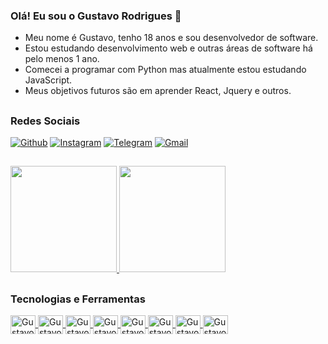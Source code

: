 ### Olá! Eu sou o Gustavo Rodrigues 👋
  
<ul>
  <li>Meu nome é Gustavo, tenho 18 anos e sou desenvolvedor de software.</li>
  <li>Estou estudando desenvolvimento web e outras áreas de software há pelo menos 1 ano.</li>
  <li>Comecei a programar com Python mas atualmente estou estudando JavaScript.</li>
  <li>Meus objetivos futuros são em aprender React, Jquery e outros.</li>
</ul>

##
### Redes Sociais
[![Github](https://img.shields.io/badge/GitHub-100000?style=for-the-badge&logo=github&logoColor=white)](https://github.com/GustavoRodrigue-s)
[![Instagram](https://img.shields.io/badge/Instagram-E4405F?style=for-the-badge&logo=instagram&logoColor=white)](https://www.instagram.com/gustavo.rodrigue_s/)
[![Telegram](https://img.shields.io/badge/Telegram-2CA5E0?style=for-the-badge&logo=telegram&logoColor=white)](https://t.me/GustavoRodriguesF)
[![Gmail](https://img.shields.io/badge/Gmail-D14836?style=for-the-badge&logo=gmail&logoColor=white)](mailto:gustavo.fabiano.2010@hotmail.com)
  
##

<div>
  <a href="https://github.com/gustavorodriguesf/">
    <img height="170em" src="https://github-readme-stats.vercel.app/api/top-langs/?username=GustavoRodrigue-s&layout=compact&langs_count=16&theme=dracula&card_width=250">
    <img height="170em" src="https://github-readme-stats.vercel.app/api?username=GustavoRodrigue-s&show_icons=true&theme=dracula">
  </a>
</div>
 
##
### Tecnologias e Ferramentas
<div style="display: inline-block">
    <a href="https://github.com/GustavoRodrigue-s/">
      <img align="center" width="40" height="30" alt="Gustavo-Html5" src="https://cdn.jsdelivr.net/gh/devicons/devicon/icons/html5/html5-original.svg" />
      <img align="center" width="40" height="30" alt="Gustavo-Css3" src="https://cdn.jsdelivr.net/gh/devicons/devicon/icons/css3/css3-original.svg" />
      <img align="center" width="40" height="30" alt="Gustavo-JavaScript" src="https://cdn.jsdelivr.net/gh/devicons/devicon/icons/javascript/javascript-original.svg" />
      <img align="center" width="40" height="30" alt="Gustavo-React" src="https://cdn.jsdelivr.net/gh/devicons/devicon/icons/react/react-original.svg" />
      <img align="center" width="40" height="30" alt="Gustavo-Node" src="https://cdn.jsdelivr.net/gh/devicons/devicon/icons/nodejs/nodejs-original.svg" />
      <img align="center" width="40" height="30" alt="Gustavo-Figma" src="https://cdn.jsdelivr.net/gh/devicons/devicon/icons/figma/figma-original.svg" />
      <img align="center" width="40" height="30" alt="Gustavo-Git" src="https://cdn.jsdelivr.net/gh/devicons/devicon/icons/git/git-original.svg" />
      <img align="center" width="40" height="30" alt="Gustavo-Npm" src="https://cdn.jsdelivr.net/gh/devicons/devicon/icons/npm/npm-original-wordmark.svg" />
    </a>
</div>

##

